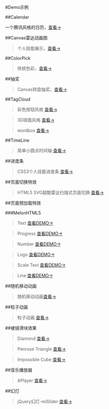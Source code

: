 #Demo示例

##Calendar

一个腾讯风格的日历，[查看->](http://gongvirgil.github.io/Demo/Calendar/)

##Canvas雷达动画图

> 个人技能展示，[查看->](http://gongvirgil.github.io/Demo/Radar/)

##ColorPick

> 传统色彩，[查看->](http://gongvirgil.github.io/Demo/ColorPick/)

##抽奖

> Canvas转盘抽奖，[查看->](http://gongvirgil.github.io/Demo/Lottery/)

##TagCloud

> 彩色按钮风格 [查看->](http://gongvirgil.github.io/Demo/TagCloud/)

> 3D球面风格 [查看->](http://gongvirgil.github.io/Demo/TagCloud/3d-sphere.html)

> wordbox [查看->](http://gongvirgil.github.io/Demo/TagCloud/wordbox.html)

##TimeLine

> 简单小圆点时间轴 [查看->](http://gongvirgil.github.io/Demo/TimeLine/index1.html)

##进度条

>CSS3个人技能进度条 [查看->](http://gongvirgil.github.io/Demo/Progress/)

##页面切换特效

>HTML5 SVG超酷雷达扫描式页面切换 [查看->](http://gongvirgil.github.io/Demo/PageRotate/)

##页面预加载特效

###MelonHTML5

> Text [查看DEMO->](http://gongvirgil.github.io/Demo/PreLoader/MelonHTML5/)

> Progress [查看DEMO->](http://gongvirgil.github.io/Demo/PreLoader/MelonHTML5/progress.html)

> Number [查看DEMO->](http://gongvirgil.github.io/Demo/PreLoader/MelonHTML5/number.html)

> Logo [查看DEMO->](http://gongvirgil.github.io/Demo/PreLoader/MelonHTML5/logo.html)

> Scale Text [查看DEMO->](http://gongvirgil.github.io/Demo/PreLoader/MelonHTML5/scale_text.html)

> Line [查看DEMO->](http://gongvirgil.github.io/Demo/PreLoader/MelonHTML5/line.html)

##随机移动动画

> 随机移动动画[查看->](http://gongvirgil.github.io/Demo/RandomMove/)

##粒子动画

> 粒子动画 [查看->](http://gongvirgil.github.io/Demo/DotsAnimate/)

##棱镜滑块效果

> Diamond [查看->](http://gongvirgil.github.io/Demo/PrismEffectSlider/)

> Penrose Triangle [查看->](http://gongvirgil.github.io/Demo/PrismEffectSlider/index2.html)

> Impossible Cube [查看->](http://gongvirgil.github.io/Demo/PrismEffectSlider/index3.html)

##音乐播放器

> APlayer [查看->](http://gongvirgil.github.io/Demo/MusicPlayer/)

##幻灯

> jQuery幻灯-miSlider [查看->](http://gongvirgil.github.io/Demo/Slider/)